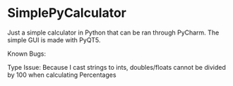 # SimplePyCalculator
Just a simple calculator in Python that can be ran through PyCharm. The simple GUI is made with PyQT5.

Known Bugs:

Type Issue: Because I cast strings to ints, doubles/floats cannot be divided by 100 when calculating Percentages

